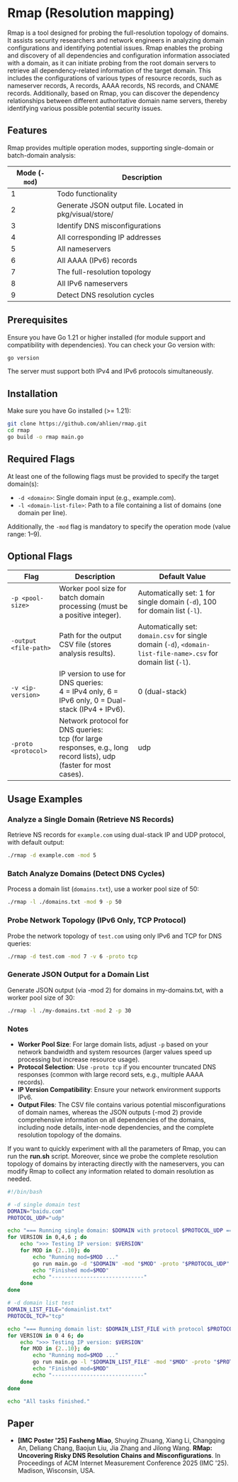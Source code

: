 # Rmap (Resolution mapping)

Rmap is a tool designed for probing the full-resolution topology of domains. It assists security researchers and network engineers in analyzing domain configurations and identifying potential issues. Rmap enables the probing and discovery of all dependencies and configuration information associated with a domain, as it can initiate probing from the root domain servers to retrieve all dependency-related information of the target domain. This includes the configurations of various types of resource records, such as nameserver records, A records, AAAA records, NS records, and CNAME records. Additionally, based on Rmap, you can discover the dependency relationships between different authoritative domain name servers, thereby identifying various possible potential security issues.

## Features

Rmap provides multiple operation modes, supporting single-domain or batch-domain analysis:

| Mode (`-mod`) | Description |
|----------------|------------|
| 1 | Todo functionality |
| 2 | Generate JSON output file. Located in pkg/visual/store/ |
| 3 | Identify DNS misconfigurations |
| 4 | All corresponding IP addresses |
| 5 | All nameservers |
| 6 | All AAAA (IPv6) records |
| 7 | The full-resolution topology |
| 8 | All IPv6 nameservers |
| 9 | Detect DNS resolution cycles |


## Prerequisites
Ensure you have Go 1.21 or higher installed (for module support and compatibility with dependencies). You can check your Go version with:

```bash
go version
```

The server must support both IPv4 and IPv6 protocols simultaneously.

## Installation

Make sure you have Go installed (>= 1.21):

```bash
git clone https://github.com/ahlien/rmap.git
cd rmap
go build -o rmap main.go
```



## Required Flags

At least one of the following flags must be provided to specify the target domain(s):

- `-d <domain>`: Single domain input (e.g., example.com).
- `-l <domain-list-file>`: Path to a file containing a list of domains (one domain per line).

Additionally, the `-mod` flag is mandatory to specify the operation mode (value range: 1–9).

## Optional Flags

| Flag | Description | Default Value |
|------|-------------|---------------|
| `-p <pool-size>` | Worker pool size for batch domain processing (must be a positive integer). | Automatically set: 1 for single domain (`-d`), 100 for domain list (`-l`). |
| `-output <file-path>` | Path for the output CSV file (stores analysis results). | Automatically set: `domain.csv` for single domain (`-d`), `<domain-list-file-name>.csv` for domain list (`-l`). |
| `-v <ip-version>` | IP version to use for DNS queries:<br>4 = IPv4 only, 6 = IPv6 only, 0 = Dual-stack (IPv4 + IPv6). | 0 (dual-stack) |
| `-proto <protocol>` | Network protocol for DNS queries:<br>tcp (for large responses, e.g., long record lists), udp (faster for most cases). | udp |

## Usage Examples

### Analyze a Single Domain (Retrieve NS Records)

Retrieve NS records for `example.com` using dual-stack IP and UDP protocol, with default output:

```bash
./rmap -d example.com -mod 5
```


### Batch Analyze Domains (Detect DNS Cycles)

Process a domain list (`domains.txt`), use a worker pool size of 50:

```bash
./rmap -l ./domains.txt -mod 9 -p 50
```

### Probe Network Topology (IPv6 Only, TCP Protocol)

Probe the network topology of `test.com` using only IPv6 and TCP for DNS queries:

```bash
./rmap -d test.com -mod 7 -v 6 -proto tcp
```


### Generate JSON Output for a Domain List

Generate JSON output (via -mod 2) for domains in my-domains.txt, with a worker pool size of 30:
```bash
./rmap -l ./my-domains.txt -mod 2 -p 30
```

### Notes

- **Worker Pool Size**: For large domain lists, adjust `-p` based on your network bandwidth and system resources (larger values speed up processing but increase resource usage).  
- **Protocol Selection**: Use `-proto tcp` if you encounter truncated DNS responses (common with large record sets, e.g., multiple AAAA records).  
- **IP Version Compatibility**: Ensure your network environment supports IPv6.  
- **Output Files**: The CSV file contains various potential misconfigurations of domain names, whereas the JSON outputs (-mod 2) provide comprehensive information on all dependencies of the domains, including node details, inter-node dependencies, and the complete resolution topology of the domains.


If you want to quickly experiment with all the parameters of Rmap, you can run the **run.sh** script. Moreover, since we probe the complete resolution topology of domains by interacting directly with the nameservers, you can modify Rmap to collect any information related to domain resolution as needed.

```bash
#!/bin/bash

# -d single domain test
DOMAIN="baidu.com"
PROTOCOL_UDP="udp"

echo "=== Running single domain: $DOMAIN with protocol $PROTOCOL_UDP ==="
for VERSION in 0,4,6 ; do
    echo ">>> Testing IP version: $VERSION"
    for MOD in {2..10}; do
        echo "Running mod=$MOD ..."
        go run main.go -d "$DOMAIN" -mod "$MOD" -proto "$PROTOCOL_UDP" -v "$VERSION"
        echo "Finished mod=$MOD"
        echo "-----------------------------"
    done
done

# -d domain list test
DOMAIN_LIST_FILE="domainlist.txt"
PROTOCOL_TCP="tcp"

echo "=== Running domain list: $DOMAIN_LIST_FILE with protocol $PROTOCOL_TCP ==="
for VERSION in 0 4 6; do
    echo ">>> Testing IP version: $VERSION"
    for MOD in {2..10}; do
        echo "Running mod=$MOD ..."
        go run main.go -l "$DOMAIN_LIST_FILE" -mod "$MOD" -proto "$PROTOCOL_TCP" -v "$VERSION"
        echo "Finished mod=$MOD"
        echo "-----------------------------"
    done
done

echo "All tasks finished."
```

## Paper

- **\[IMC Poster '25\]** **Fasheng Miao**, Shuying Zhuang, Xiang Li, Changqing An, Deliang Chang, Baojun Liu, Jia Zhang and Jilong Wang. **RMap: Uncovering Risky DNS Resolution Chains and Misconfigurations**. In Proceedings of ACM Internet Measurement Conference 2025 (IMC '25). Madison, Wisconsin, USA.
